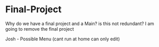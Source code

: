 # Final-Project
Why do we have a final project and a Main? is this not redundant? I am going to remove the final project 

Josh - Possible Menu (cant run at home can only edit)
